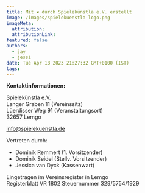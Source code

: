 ```yaml
---
title: Mit ❤️ durch Spielekünstla e.V. erstellt
image: /images/spielekuenstla-logo.png
imageMeta:
  attribution:
  attributionLink:
featured: false
authors:
  - jay
  - jessi
date: Tue Apr 18 2023 21:27:32 GMT+0100 (IST)
tags:
---
```


__Kontaktinformationen:__

Spielekünstla e.V.<br>
Langer Graben 11 (Vereinssitz)<br>
Lüerdisser Weg 91 (Veranstaltungsort)<br>
32657 Lemgo

<a href="mailto:info@spielekuenstla.de">info@spielekuenstla.de</a>

Vertreten durch:<br>
* Dominik Remmert (1. Vorsitzender)<br>
* Dominik Seidel (Stellv. Vorsitzender)<br>
* Jessica van Dyck (Kassenwart)

Eingetragen im Vereinsregister in Lemgo<br>
Registerblatt VR 1802
Steuernummer 329/5754/1929
